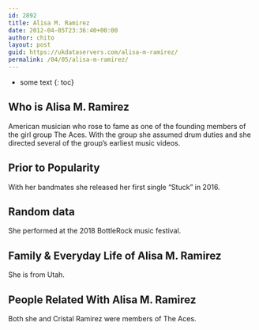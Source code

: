 ```yaml
---
id: 2892
title: Alisa M. Ramirez
date: 2012-04-05T23:36:40+00:00
author: chito
layout: post
guid: https://ukdataservers.com/alisa-m-ramirez/
permalink: /04/05/alisa-m-ramirez/
---
```


* some text
{: toc}


## Who is  Alisa M. Ramirez
                  
                  
                  
American musician who rose to fame as one of the founding members of the girl group The Aces. With the group she assumed drum duties and she directed several of the group&#8217;s earliest music videos. 
                  
                
                
                
## Prior to Popularity 
                  
                  
                  
With her bandmates she released her first single &#8220;Stuck&#8221; in 2016. 
                  
                
                
                
## Random data 
                  
                  
                  
She performed at the 2018 BottleRock music festival. 
                  
                
                
                
## Family & Everyday Life of Alisa M. Ramirez
                  
                  
                  
She is from Utah. 
                  
                
                
                
## People Related With  Alisa M. Ramirez
                  
                  
                  
Both she and Cristal Ramirez were members of The Aces. 
                  
                
              
            
          
          
          
    
    
  
